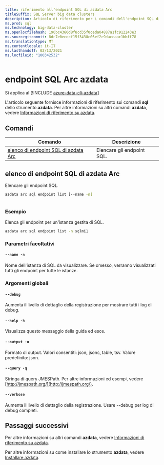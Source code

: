 ```yaml
---
title: riferimento all'endpoint SQL di azdata Arc
titleSuffix: SQL Server big data clusters
description: Articolo di riferimento per i comandi dell'endpoint SQL di azdata Arc.
ms.prod: sql
ms.technology: big-data-cluster
ms.openlocfilehash: 190bc4360d8f8cd35f0ceda04887a1fc912243e3
ms.sourcegitcommit: 8dc7e0ececf15f3438c05ef2c9daccaac1bbff78
ms.translationtype: MT
ms.contentlocale: it-IT
ms.lasthandoff: 02/13/2021
ms.locfileid: "100342532"
---
```

# <a name="azdata-arc-sql-endpoint"></a>endpoint SQL Arc azdata

Si applica al [!INCLUDE [azure-data-cli-azdata](../../includes/azure-data-cli-azdata.md)]

L'articolo seguente fornisce informazioni di riferimento sui comandi **sql** dello strumento **azdata**. Per altre informazioni su altri comandi **azdata**, vedere [Informazioni di riferimento su azdata](reference-azdata.md).

## <a name="commands"></a>Comandi
|Comando|Descrizione|
| --- | --- |
[elenco di endpoint SQL di azdata Arc](#azdata-arc-sql-endpoint-list) | Elencare gli endpoint SQL.
## <a name="azdata-arc-sql-endpoint-list"></a>elenco di endpoint SQL di azdata Arc
Elencare gli endpoint SQL.
```bash
azdata arc sql endpoint list [--name -n] 
                             
```
### <a name="examples"></a>Esempio
Elenca gli endpoint per un'istanza gestita di SQL.
```bash
azdata arc sql endpoint list -n sqlmi1
```
### <a name="optional-parameters"></a>Parametri facoltativi
#### `--name -n`
Nome dell'istanza di SQL da visualizzare. Se omesso, verranno visualizzati tutti gli endpoint per tutte le istanze.
### <a name="global-arguments"></a>Argomenti globali
#### `--debug`
Aumenta il livello di dettaglio della registrazione per mostrare tutti i log di debug.
#### `--help -h`
Visualizza questo messaggio della guida ed esce.
#### `--output -o`
Formato di output.  Valori consentiti: json, jsonc, table, tsv.  Valore predefinito: json.
#### `--query -q`
Stringa di query JMESPath. Per altre informazioni ed esempi, vedere [http://jmespath.org/](http://jmespath.org/).
#### `--verbose`
Aumenta il livello di dettaglio della registrazione. Usare --debug per log di debug completi.

## <a name="next-steps"></a>Passaggi successivi

Per altre informazioni su altri comandi **azdata**, vedere [Informazioni di riferimento su azdata](reference-azdata.md). 

Per altre informazioni su come installare lo strumento **azdata**, vedere [Installare azdata](..\install\deploy-install-azdata.md).
